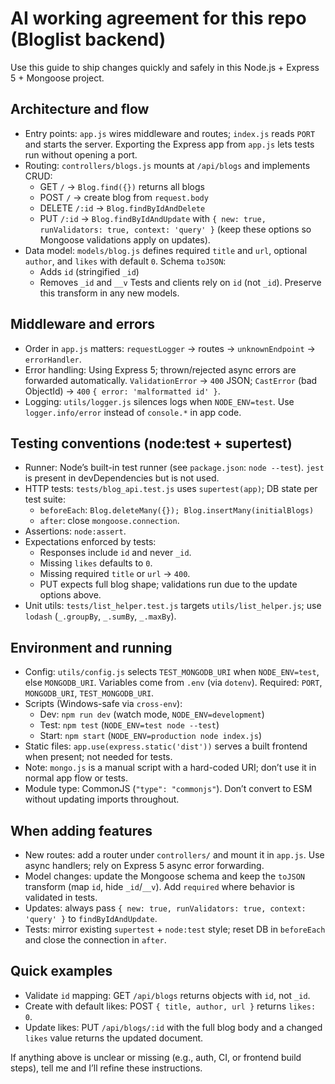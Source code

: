 # AI working agreement for this repo (Bloglist backend)

Use this guide to ship changes quickly and safely in this Node.js + Express 5 + Mongoose project.

## Architecture and flow
- Entry points: `app.js` wires middleware and routes; `index.js` reads `PORT` and starts the server. Exporting the Express app from `app.js` lets tests run without opening a port.
- Routing: `controllers/blogs.js` mounts at `/api/blogs` and implements CRUD:
  - GET `/` → `Blog.find({})` returns all blogs
  - POST `/` → create blog from `request.body`
  - DELETE `/:id` → `Blog.findByIdAndDelete`
  - PUT `/:id` → `Blog.findByIdAndUpdate` with `{ new: true, runValidators: true, context: 'query' }` (keep these options so Mongoose validations apply on updates).
- Data model: `models/blog.js` defines required `title` and `url`, optional `author`, and `likes` with default `0`. Schema `toJSON`:
  - Adds `id` (stringified `_id`)
  - Removes `_id` and `__v`
  Tests and clients rely on `id` (not `_id`). Preserve this transform in any new models.

## Middleware and errors
- Order in `app.js` matters: `requestLogger` → routes → `unknownEndpoint` → `errorHandler`.
- Error handling: Using Express 5; thrown/rejected async errors are forwarded automatically. `ValidationError` → `400` JSON; `CastError` (bad ObjectId) → `400` `{ error: 'malformatted id' }`.
- Logging: `utils/logger.js` silences logs when `NODE_ENV=test`. Use `logger.info/error` instead of `console.*` in app code.

## Testing conventions (node:test + supertest)
- Runner: Node’s built-in test runner (see `package.json`: `node --test`). `jest` is present in devDependencies but is not used.
- HTTP tests: `tests/blog_api.test.js` uses `supertest(app)`; DB state per test suite:
  - `beforeEach`: `Blog.deleteMany({}); Blog.insertMany(initialBlogs)`
  - `after`: close `mongoose.connection`.
- Assertions: `node:assert`.
- Expectations enforced by tests:
  - Responses include `id` and never `_id`.
  - Missing `likes` defaults to `0`.
  - Missing required `title` or `url` → `400`.
  - PUT expects full blog shape; validations run due to the update options above.
- Unit utils: `tests/list_helper.test.js` targets `utils/list_helper.js`; use `lodash` (`_.groupBy`, `_.sumBy`, `_.maxBy`).

## Environment and running
- Config: `utils/config.js` selects `TEST_MONGODB_URI` when `NODE_ENV=test`, else `MONGODB_URI`. Variables come from `.env` (via `dotenv`). Required: `PORT`, `MONGODB_URI`, `TEST_MONGODB_URI`.
- Scripts (Windows-safe via `cross-env`):
  - Dev: `npm run dev` (watch mode, `NODE_ENV=development`)
  - Test: `npm test` (`NODE_ENV=test node --test`)
  - Start: `npm start` (`NODE_ENV=production node index.js`)
- Static files: `app.use(express.static('dist'))` serves a built frontend when present; not needed for tests.
- Note: `mongo.js` is a manual script with a hard-coded URI; don’t use it in normal app flow or tests.
- Module type: CommonJS (`"type": "commonjs"`). Don’t convert to ESM without updating imports throughout.

## When adding features
- New routes: add a router under `controllers/` and mount it in `app.js`. Use async handlers; rely on Express 5 async error forwarding.
- Model changes: update the Mongoose schema and keep the `toJSON` transform (map `id`, hide `_id`/`__v`). Add `required` where behavior is validated in tests.
- Updates: always pass `{ new: true, runValidators: true, context: 'query' }` to `findByIdAndUpdate`.
- Tests: mirror existing `supertest` + `node:test` style; reset DB in `beforeEach` and close the connection in `after`.

## Quick examples
- Validate `id` mapping: GET `/api/blogs` returns objects with `id`, not `_id`.
- Create with default likes: POST `{ title, author, url }` returns `likes: 0`.
- Update likes: PUT `/api/blogs/:id` with the full blog body and a changed `likes` value returns the updated document.

If anything above is unclear or missing (e.g., auth, CI, or frontend build steps), tell me and I’ll refine these instructions.